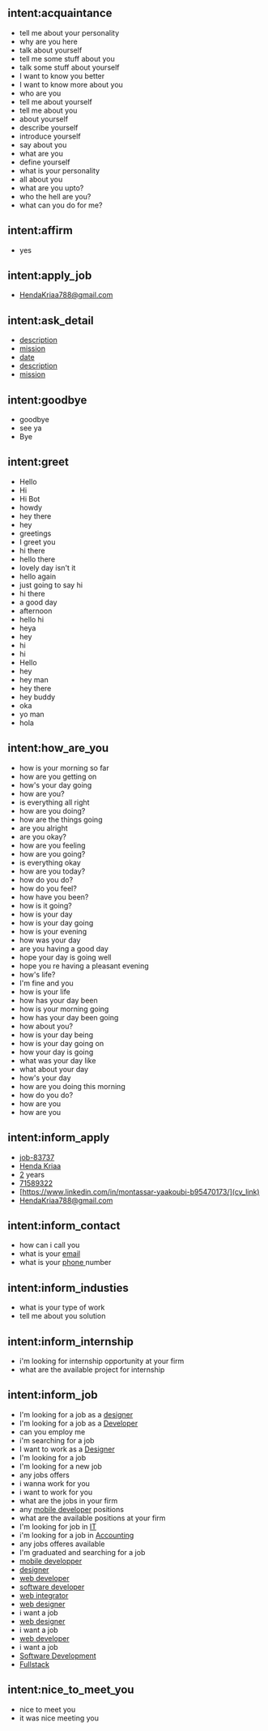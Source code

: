 ## intent:acquaintance
- tell me about your personality
- why are you here
- talk about yourself
- tell me some stuff about you
- talk some stuff about yourself
- I want to know you better
- I want to know more about you
- who are you
- tell me about yourself
- tell me about you
- about yourself
- describe yourself
- introduce yourself
- say about you
- what are you
- define yourself
- what is your personality
- all about you
- what are you upto?
- who the hell are you?
- what can you do for me?

## intent:affirm
- yes

## intent:apply_job
- [HendaKriaa788@gmail.com](email)

## intent:ask_detail
- [description](JobOptions)
- [mission](JobOptions)
- [date](JobOptions)
- [description](JobOptions)
- [mission](JobOptions)

## intent:goodbye
- goodbye
- see ya
- Bye

## intent:greet
- Hello
- Hi
- Hi Bot
- howdy
- hey there
- hey
- greetings
- I greet you
- hi there
- hello there
- lovely day isn't it
- hello again
- just going to say hi
- hi there
- a good day
- afternoon
- hello hi
- heya
- hey
- hi
- hi
- Hello
- hey
- hey man
- hey there
- hey buddy
- oka
- yo man
- hola

## intent:how_are_you
- how is your morning so far
- how are you getting on
- how's your day going
- how are you?
- is everything all right
- how are you doing?
- how are the things going
- are you alright
- are you okay?
- how are you feeling
- how are you going?
- is everything okay
- how are you today?
- how do you do?
- how do you feel?
- how have you been?
- how is it going?
- how is your day
- how is your day going
- how is your evening
- how was your day
- are you having a good day
- hope your day is going well
- hope you re having a pleasant evening
- how's life?
- I'm fine and you
- how is your life
- how has your day been
- how is your morning going
- how has your day been going
- how about you?
- how is your day being
- how is your day going on
- how your day is going
- what was your day like
- what about your day
- how's your day
- how are you doing this morning
- how do you do?
- how are you
- how are you

## intent:inform_apply
- [job-83737](jobRef)
- [Henda Kriaa](name)
- [2](experience_years) years
- [71589322](phone_number)
- [https://www.linkedin.com/in/montassar-yaakoubi-b95470173/](cv_link)
- [HendaKriaa788@gmail.com](email)

## intent:inform_contact
- how can i call you
- what is your [email](contact)
- what is your [phone ](contact)number

## intent:inform_industies
- what is your type of work
- tell me about you solution

## intent:inform_internship
- i'm looking for internship opportunity at your firm
- what are the available project for internship

## intent:inform_job
- I'm looking for a job as a [designer](job_title)
- I'm looking for a job as a [Developer](job_title)
- can you employ me
- i'm searching for a job
- I want to work as a [Designer](job_title)
- I'm looking for a job
- I'm looking for a new job
- any jobs offers
- i wanna work for you
- i want to work for you
- what are the jobs in your firm
- any [mobile developer](job_title) positions
- what are the available positions at your firm
- I'm looking for job in [IT](department)
- i'm looking for a job in [Accounting](department)
- any jobs offeres available
- I'm graduated and searching for a job
- [mobile developper](job_title)
- [designer](job_title)
- [web developer](job_title)
- [software developer](job_title)
- [web integrator](job_title)
- [web designer](job_title)
- i want a job
- [web designer](job_title)
- i want a job
- [web developer](job_title)
- i want a job
- [Software Development](role)
- [Fullstack](sub_role)

## intent:nice_to_meet_you
- nice to meet you
- it was nice meeting you
